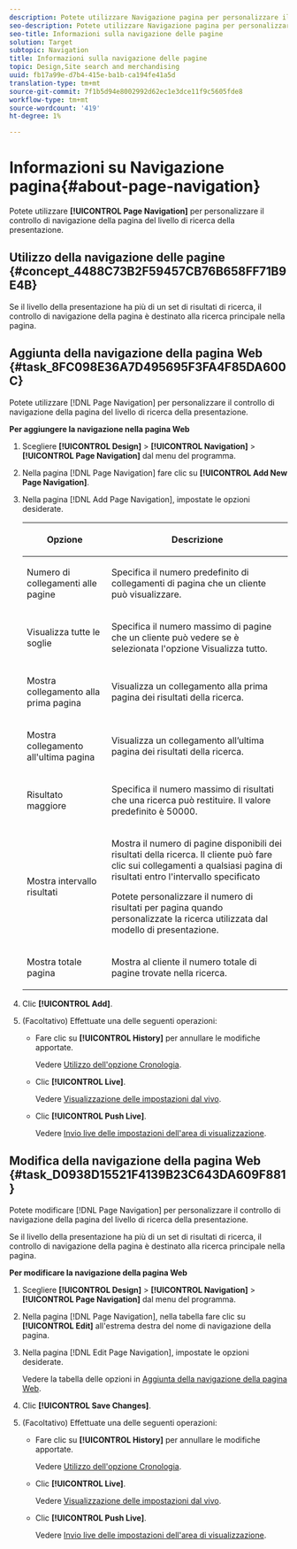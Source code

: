 ```yaml
---
description: Potete utilizzare Navigazione pagina per personalizzare il controllo di navigazione della pagina del livello di ricerca della presentazione.
seo-description: Potete utilizzare Navigazione pagina per personalizzare il controllo di navigazione della pagina del livello di ricerca della presentazione.
seo-title: Informazioni sulla navigazione delle pagine
solution: Target
subtopic: Navigation
title: Informazioni sulla navigazione delle pagine
topic: Design,Site search and merchandising
uuid: fb17a99e-d7b4-415e-ba1b-ca194fe41a5d
translation-type: tm+mt
source-git-commit: 7f1b5d94e8002992d62ec1e3dce11f9c5605fde8
workflow-type: tm+mt
source-wordcount: '419'
ht-degree: 1%

---
```



# Informazioni su Navigazione pagina{#about-page-navigation}

Potete utilizzare **[!UICONTROL Page Navigation]** per personalizzare il controllo di navigazione della pagina del livello di ricerca della presentazione.

## Utilizzo della navigazione delle pagine {#concept_4488C73B2F59457CB76B658FF71B9E4B}

Se il livello della presentazione ha più di un set di risultati di ricerca, il controllo di navigazione della pagina è destinato alla ricerca principale nella pagina.

## Aggiunta della navigazione della pagina Web {#task_8FC098E36A7D495695F3FA4F85DA600C}

Potete utilizzare [!DNL Page Navigation] per personalizzare il controllo di navigazione della pagina del livello di ricerca della presentazione.

<!-- 

t_configuring_web_page_navigation.xml

 -->

**Per aggiungere la navigazione nella pagina Web**

1. Scegliere **[!UICONTROL Design]** > **[!UICONTROL Navigation]** > **[!UICONTROL Page Navigation]** dal menu del programma.
1. Nella pagina [!DNL Page Navigation] fare clic su **[!UICONTROL Add New Page Navigation]**.
1. Nella pagina [!DNL Add Page Navigation], impostate le opzioni desiderate.

   <!-- 
   r_page_navigation_options.xml
   -->

   <table> 
    <thead> 
      <tr> 
      <th colname="col1" class="entry"> <p>Opzione </p> </th> 
      <th colname="col2" class="entry"> <p>Descrizione </p> </th> 
      </tr> 
    </thead>
    <tbody> 
      <tr> 
      <td colname="col1"> <p>Numero di collegamenti alle pagine </p> </td> 
      <td colname="col2"> <p> Specifica il numero predefinito di collegamenti di pagina che un cliente può visualizzare. </p> </td> 
      </tr> 
      <tr> 
      <td colname="col1"> <p>Visualizza tutte le soglie </p> </td> 
      <td colname="col2"> <p>Specifica il numero massimo di pagine che un cliente può vedere se è selezionata l'opzione <span class="uicontrol"> Visualizza tutto</span>. </p> </td> 
      </tr> 
      <tr> 
      <td colname="col1"> <p>Mostra collegamento alla prima pagina </p> </td> 
      <td colname="col2"> <p>Visualizza un collegamento alla prima pagina dei risultati della ricerca. </p> </td> 
      </tr> 
      <tr> 
      <td colname="col1"> <p>Mostra collegamento all'ultima pagina </p> </td> 
      <td colname="col2"> <p> Visualizza un collegamento all’ultima pagina dei risultati della ricerca. </p> </td> 
      </tr> 
      <tr> 
      <td colname="col1"> <p>Risultato maggiore </p> </td> 
      <td colname="col2"> <p>Specifica il numero massimo di risultati che una ricerca può restituire. Il valore predefinito è 50000. </p> </td> 
      </tr> 
      <tr> 
      <td colname="col1"> <p>Mostra intervallo risultati </p> </td> 
      <td colname="col2"> <p>Mostra il numero di pagine disponibili dei risultati della ricerca. Il cliente può fare clic sui collegamenti a qualsiasi pagina di risultati entro l'intervallo specificato </p> <p> Potete personalizzare il numero di risultati per pagina quando personalizzate la ricerca utilizzata dal modello di presentazione. </p> </td> 
      </tr> 
      <tr> 
      <td colname="col1"> <p>Mostra totale pagina </p> </td> 
      <td colname="col2"> <p>Mostra al cliente il numero totale di pagine trovate nella ricerca. </p> </td> 
      </tr> 
    </tbody> 
    </table>

1. Clic **[!UICONTROL Add]**.
1. (Facoltativo) Effettuate una delle seguenti operazioni:

   * Fare clic su **[!UICONTROL History]** per annullare le modifiche apportate.

      Vedere [Utilizzo dell&#39;opzione Cronologia](../t-using-the-history-option.md#task_70DD3F87A67242BBBD2CB27156F43002).

   * Clic **[!UICONTROL Live]**.

      Vedere [Visualizzazione delle impostazioni dal vivo](../c-about-staging.md#task_401A0EBDB5DB4D4CA933CBA7BECDC10F).

   * Clic **[!UICONTROL Push Live]**.

      Vedere [Invio live delle impostazioni dell&#39;area di visualizzazione](../c-about-staging.md#task_44306783B4C0408AAA58B471DAF2D9A4).

## Modifica della navigazione della pagina Web {#task_D0938D15521F4139B23C643DA609F881}

Potete modificare [!DNL Page Navigation] per personalizzare il controllo di navigazione della pagina del livello di ricerca della presentazione.

<!-- 

t_editing_web_page_navigation.xml

 -->

Se il livello della presentazione ha più di un set di risultati di ricerca, il controllo di navigazione della pagina è destinato alla ricerca principale nella pagina.

**Per modificare la navigazione della pagina Web**

1. Scegliere **[!UICONTROL Design]** > **[!UICONTROL Navigation]** > **[!UICONTROL Page Navigation]** dal menu del programma.
1. Nella pagina [!DNL Page Navigation], nella tabella fare clic su **[!UICONTROL Edit]** all&#39;estrema destra del nome di navigazione della pagina.
1. Nella pagina [!DNL Edit Page Navigation], impostate le opzioni desiderate.

   Vedere la tabella delle opzioni in [Aggiunta della navigazione della pagina Web](../c-about-design-menu/c-about-page-navigation.md#task_8FC098E36A7D495695F3FA4F85DA600C).
1. Clic **[!UICONTROL Save Changes]**.
1. (Facoltativo) Effettuate una delle seguenti operazioni:

   * Fare clic su **[!UICONTROL History]** per annullare le modifiche apportate.

      Vedere [Utilizzo dell&#39;opzione Cronologia](../t-using-the-history-option.md#task_70DD3F87A67242BBBD2CB27156F43002).

   * Clic **[!UICONTROL Live]**.

      Vedere [Visualizzazione delle impostazioni dal vivo](../c-about-staging.md#task_401A0EBDB5DB4D4CA933CBA7BECDC10F).

   * Clic **[!UICONTROL Push Live]**.

      Vedere [Invio live delle impostazioni dell&#39;area di visualizzazione](../c-about-staging.md#task_44306783B4C0408AAA58B471DAF2D9A4).

